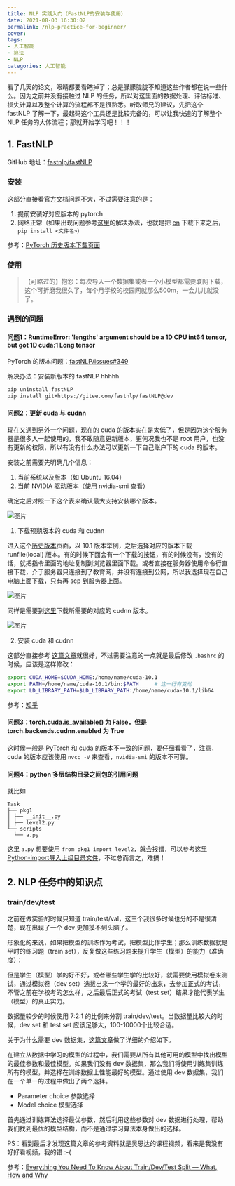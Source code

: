 ```yaml
---
title: NLP 实践入门（FastNLP的安装与使用）
date: 2021-08-03 16:30:02
permalink: /nlp-practice-for-beginner/
cover: 
tags: 
- 人工智能
- 算法
- NLP
categories: 人工智能
---
```

看了几天的论文，眼睛都要看瞎掉了；总是朦朦胧胧不知道这些作者都在说一些什么。因为之前并没有接触过 NLP 的任务，所以对这里面的数据处理、评估标准、损失计算以及整个计算的流程都不是很熟悉。听取师兄的建议，先把这个 fastNLP 了解一下，最起码这个工具还是比较完备的，可以让我快速的了解整个 NLP 任务的大体流程；那就开始学习吧！！！

## 1. FastNLP

GitHub 地址：[fastnlp/fastNLP](https://github.com/fastnlp/fastNLP)

### 安装

这部分直接看[官方文档](https://fastnlp.readthedocs.io/zh/latest/user/installation.html)问题不大，不过需要注意的是：

1. 提前安装好对应版本的 pytorch
2. 网络正常（如果出现问题参考[这里](https://blog.csdn.net/weixin_43818488/article/details/105756408)的解决办法，也就是把 [en](https://github.com/explosion/spacy-models/releases/download/en_core_web_sm-3.0.0/en_core_web_sm-3.0.0.tar.gz) 下载下来之后，`pip install <文件名>`)

参考：[PyTorch 历史版本下载页面](https://download.pytorch.org/whl/torch_stable.html)

### 使用

> 【可略过的】抱怨：每次导入一个数据集或者一个小模型都需要联网下载，这个可折磨我很久了，每个月学校的校园网就那么500m，一会儿儿就没了。

### 遇到的问题

#### 问题1：RuntimeError: 'lengths' argument should be a 1D CPU int64 tensor, but got 1D cuda:1 Long tensor

PyTorch 的版本问题：[fastNLP/issues#349](https://github.com/fastnlp/fastNLP/issues/349)

解决办法：安装新版本的 fastNLP hhhhh

```sh
pip uninstall fastNLP
pip install git+https://gitee.com/fastnlp/fastNLP@dev
```

#### 问题2：更新 cuda 与 cudnn

现在又遇到另外一个问题，现在的 cuda 的版本实在是太低了，但是因为这个服务器是很多人一起使用的，我不敢随意更新版本，更何况我也不是 root 用户，也没有更新的权限，所以有没有什么办法可以更新一下自己账户下的 cuda 的版本。

安装之前需要先明确几个信息：

1. 当前系统以及版本（如 Ubuntu 16.04）
2. 当前 NVIDIA 驱动版本（使用 nvidia-smi 查看）

确定之后对照一下这个表来确认最大支持安装哪个版本。

![图片](https://xerrors.oss-cn-shanghai.aliyuncs.com/imgs/20210804124905-image.png)

1. 下载预期版本的 cuda 和 cudnn

进入这个[历史版本](https://developer.nvidia.com/cuda-toolkit-archive)页面，以 10.1 版本举例，之后选择对应的版本下载 runfile(local) 版本。有的时候下面会有一个下载的按钮，有的时候没有，没有的话，就把指令里面的地址复制到浏览器里面下载。或者直接在服务器使用命令行直接下载，介于服务器只连接到了教育网，并没有连接到公网，所以我选择现在自己电脑上面下载，只有再 scp 到服务器上面。

![图片](https://xerrors.oss-cn-shanghai.aliyuncs.com/imgs/20210804125518-image.png)

同样是需要到[这里](https://developer.nvidia.com/rdp/cudnn-archive)下载所需要的对应的 cudnn 版本。

![图片](https://xerrors.oss-cn-shanghai.aliyuncs.com/imgs/20210804131547-image.png)

2. 安装 cuda 和 cudnn

这部分直接参考 [这篇文章](https://zhuanlan.zhihu.com/p/198161777)就很好，不过需要注意的一点就是最后修改 `.bashrc` 的时候，应该是这样修改：

```sh
export CUDA_HOME=$CUDA_HOME:/home/name/cuda-10.1
export PATH=/home/name/cuda-10.1/bin:$PATH     # 这一行有变动
export LD_LIBRARY_PATH=$LD_LIBRARY_PATH:/home/name/cuda-10.1/lib64
```

参考：[知乎](https://zhuanlan.zhihu.com/p/198161777)

#### 问题3：torch.cuda.is_available() 为 False，但是 torch.backends.cudnn.enabled 为 True

这时候一般是 PyTorch 和 cuda 的版本不一致的问题，要仔细看看了，注意，cuda 的版本应该使用 `nvcc -V` 来查看，`nvidia-smi` 的版本不可靠。

#### 问题4：python 多层结构目录之间包的引用问题

就比如

```
Task
├── pkg1
│ ├── __init__.py
│ ├── level2.py
└── scripts
  └── a.py
```

这里 `a.py` 想要使用 `from pkg1 import level2`，就会报错，可以参考这里[Python-import导入上级目录文件](https://zhuanlan.zhihu.com/p/64893308)，不过总而言之，难搞！

## 2. NLP 任务中的知识点

### train/dev/test

之前在做实验的时候只知道 train/test/val，这三个我很多时候也分的不是很清楚，现在出现了一个 dev 更加摸不到头脑了。

形象化的来说，如果把模型的训练作为考试，把模型比作学生；那么训练数据就是平时的练习题（train set），反复做这些练习题来提升学生（模型）的能力（准确度）；

但是学生（模型）学的好不好，或者哪些学生学的比较好，就需要使用模拟卷来测试，通过模拟卷（dev set）选拔出来一个学的最好的出来，去参加正式的考试，不管之前在学校考的怎么样，之后最后正式的考试（test set）结果才能代表学生（模型）的真正实力。

数据量较少的时候使用 7:2:1 的比例来分割 train/dev/test。当数据量比较大的时候，dev set 和 test set 应该足够大，100-10000个比较合适。

关于为什么需要 dev 数据集，[这篇文章](https://snji-khjuria.medium.com/everything-you-need-to-know-about-train-dev-test-split-what-how-and-why-6ca17ea6f35)做了详细的介绍如下。

在建立从数据中学习的模型的过程中，我们需要从所有其他可用的模型中找出模型的最佳参数和最佳模型。如果我们没有 dev 数据集，那么我们将使用训练集训练所有的模型，并选择在训练数据上性能最好的模型。通过使用 dev 数据集，我们在一个单一的过程中做出了两个选择。

- Parameter choice 参数选择
- Model choice 模型选择

首先通过训练算法选择最优参数，然后利用这些参数对 dev 数据进行处理，帮助我们找到最优的模型结构，而不是通过学习算法本身做出的选择。

PS：看到最后才发现这篇文章的参考资料就是吴恩达的课程视频，看来是我没有好好看视频，我的错 :-(

参考：[Everything You Need To Know About Train/Dev/Test Split — What, How and Why](https://snji-khjuria.medium.com/everything-you-need-to-know-about-train-dev-test-split-what-how-and-why-6ca17ea6f35)
